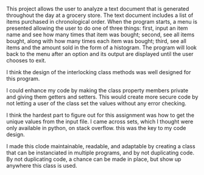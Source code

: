 This project allows the user to analyze a text document that is generated throughout the day at a grocery store. The text document includes a list of items purchased in chronological order. 
When the program starts, a menu is presented allowing the user to do one of three things: first, input an item name and see how many times that item was bought; second, see all items bought,
along with how many times each item was bought; third, see all items and the amount sold in the form of a histogram. The program will look back to the menu after an option and its output are 
displayed until the user chooses to exit.

I think the design of the interlocking class methods was well designed for this program. 

I could enhance my code by making the class property members private and giving them getters and setters. This would create more secure code by not letting a user of the class set the values
without any error checking.

I think the hardest part to figure out for this assignment was how to get the unique values from the input file. I came across sets, which I thought were only available in python, on stack overflow. 
this was the key to my code design.

I made this clode maintainable, readable, and adaptable by creating a class that can be instanciated in multiple programs, and by not duplicating code. By not duplicating code, a chance can be made in 
place, but show up anywhere this class is used.
